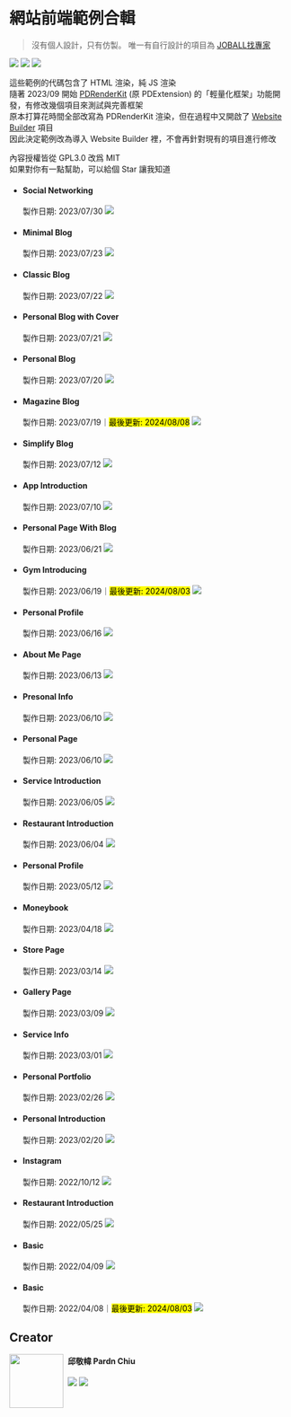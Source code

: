# 網站前端範例合輯

> 沒有個人設計，只有仿製。
> 唯一有自行設計的項目為 [JOBALL找專家](https://joball.tw)

![](https://img.shields.io/github/repo-size/pardnchiu/web-template?label=size&color=bb4444) ![](https://img.shields.io/github/license/pardnchiu/web-template?label=license&color=44bb44) ![](https://img.shields.io/badge/creator-邱敬幃-4444bb)

這些範例的代碼包含了 HTML 渲染，純 JS 渲染<br>
隨著 2023/09 開始 [PDRenderKit](https://github.com/pardnchiu/PDRenderKit) (原 PDExtension) 的「輕量化框架」功能開發，有修改幾個項目來測試與完善框架<br>
原本打算花時間全部改寫為 PDRenderKit 渲染，但在過程中又開啟了 [Website Builder](https://github.com/pardnchiu/website-builder) 項目<br>
因此決定範例改為導入 Website Builder 裡，不會再針對現有的項目進行修改<br>

內容授權皆從 GPL3.0 改爲 MIT<br>
如果對你有一點幫助，可以給個 Star 讓我知道

- #### Social Networking
    製作日期: 2023/07/30
    [![](./image/20230730.jpg)](https://pardnchiu.github.io/web-template/target/20230730)
- #### Minimal Blog
    製作日期: 2023/07/23
    [![](./image/20230723.jpg)](https://pardnchiu.github.io/web-template/target/20230723)
- #### Classic Blog
    製作日期: 2023/07/22
    [![](./image/20230722.jpg)](https://pardnchiu.github.io/web-template/target/20230722)
- #### Personal Blog with Cover
    製作日期: 2023/07/21
    [![](./image/20230721.jpg)](https://pardnchiu.github.io/web-template/target/20230721)
- #### Personal Blog
    製作日期: 2023/07/20
    [![](./image/20230720.jpg)](https://pardnchiu.github.io/web-template/target/20230720)
- #### Magazine Blog
    製作日期: 2023/07/19｜<mark>最後更新: 2024/08/08</mark>
    [![](./image/20230719.jpg)](https://pardnchiu.github.io/web-template/target/20230719)
- #### Simplify Blog
    製作日期: 2023/07/12
    [![](./image/20230712.jpg)](https://pardnchiu.github.io/web-template/target/20230712)
- #### App Introduction
    製作日期: 2023/07/10
    [![](./image/20230710.jpg)](https://pardnchiu.github.io/web-template/target/20230710)
- #### Personal Page With Blog
    製作日期: 2023/06/21
    [![](./image/20230621.jpg)](https://pardnchiu.github.io/web-template/target/20230621)
- #### Gym Introducing
    製作日期: 2023/06/19｜<mark>最後更新: 2024/08/03</mark>
    [![](./image/20230619.jpg)](https://pardnchiu.github.io/web-template/target/20230619)
- #### Personal Profile
    製作日期: 2023/06/16
    [![](./image/20230616.jpg)](https://pardnchiu.github.io/web-template/target/20230616)
- #### About Me Page
    製作日期: 2023/06/13
    [![](./image/20230613.jpg)](https://pardnchiu.github.io/web-template/target/20230613)
- #### Presonal Info
    製作日期: 2023/06/10
    [![](./image/personal-info-20230610.jpg)](https://pardnchiu.github.io/web-template/target/personal-info-20230610)
- #### Personal Page
    製作日期: 2023/06/10
    [![](./image/personal-page-20230607.jpg)](https://pardnchiu.github.io/web-template/target/personal-page-20230607)
- #### Service Introduction
    製作日期: 2023/06/05
    [![](./image/service-introduction-20230605.jpg)](https://pardnchiu.github.io/web-template/target/service-introduction-20230605)
- #### Restaurant Introduction
    製作日期: 2023/06/04
    [![](./image/20230604.jpg)](https://pardnchiu.github.io/web-template/target/20230604)
- #### Personal Profile
    製作日期: 2023/05/12
    [![](./image/personal-profile-20230512.jpg)](https://pardnchiu.github.io/web-template/target/personal-profile-20230512)
- #### Moneybook
    製作日期: 2023/04/18
    [![](./image/20230418.jpg)](https://pardnchiu.github.io/web-template/target/20230418)
- #### Store Page
    製作日期: 2023/03/14
    [![](./image/store-page-20230314.jpg)](https://pardnchiu.github.io/web-template/target/store-page-20230314)
- #### Gallery Page
    製作日期: 2023/03/09
    [![](./image/gallery-page-20230309.jpg)](https://pardnchiu.github.io/web-template/target/gallery-page-20230309)
- #### Service Info
    製作日期: 2023/03/01
    [![](./image/service-info-20230301.jpg)](https://pardnchiu.github.io/web-template/target/service-info-20230301)
- #### Personal Portfolio
    製作日期: 2023/02/26
    [![](./image/personal-portfolio-20230226.jpg)](https://pardnchiu.github.io/web-template/target/personal-portfolio-20230226)
- #### Personal Introduction
    製作日期: 2023/02/20
    [![](./image/personal-introduction-20230220.jpg)](https://pardnchiu.github.io/web-template/target/personal-introduction-20230220)
- #### Instagram
    製作日期: 2022/10/12
    [![](./image/instagram-20221012.jpg)](https://pardnchiu.github.io/web-template/target/instagram-20221012)
- #### Restaurant Introduction
    製作日期: 2022/05/25
    [![](./image/restaurant-introduction-20220525.jpg)](https://pardnchiu.github.io/web-template/target/restaurant-introduction-20220525)
- #### Basic
    製作日期: 2022/04/09
    [![](./image/basic-20220409.jpg)](https://pardnchiu.github.io/web-template/target/basic-20220409)
- #### Basic
    製作日期: 2022/04/08｜<mark>最後更新: 2024/08/03</mark>
    [![](./image/basic-20220408.jpg)](https://pardnchiu.github.io/web-template/target/basic-20220408) 
 
## Creator

<img src="https://avatars.githubusercontent.com/u/25631760" align="left" style="float: left; margin-right: 0.5rem; width: 96px; height: 96px;" />

<h4 style="padding-top: 0">邱敬幃 Pardn Chiu</h4>

[![](https://pardn.io/image/mail.svg)](mailto:dev@pardn.io) [![](https://skillicons.dev/icons?i=linkedin)](https://linkedin.com/in/pardnchiu) 